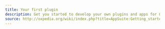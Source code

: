 ```yaml
---
title: Your first plugin
description: Get you started to develop your own plugins and apps for OX app suite
source: http://oxpedia.org/wiki/index.php?title=AppSuite:Getting_started_developing_the_UI
---
```

